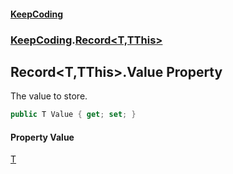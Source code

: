 #### [KeepCoding](index.md 'index')
### [KeepCoding](KeepCoding.md 'KeepCoding').[Record&lt;T,TThis&gt;](Record.T.TThis..md 'KeepCoding.Record&lt;T,TThis&gt;')
## Record&lt;T,TThis&gt;.Value Property
The value to store.  
```csharp
public T Value { get; set; }
```
#### Property Value
[T](Record.T.TThis..md#KeepCoding.Record.T.TThis..T 'KeepCoding.Record&lt;T,TThis&gt;.T')
